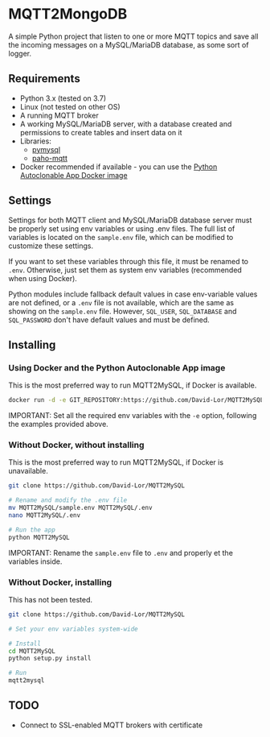# MQTT2MongoDB

A simple Python project that listen to one or more MQTT topics and save all the incoming messages on a MySQL/MariaDB database, as some sort of logger.

## Requirements

- Python 3.x (tested on 3.7)
- Linux (not tested on other OS)
- A running MQTT broker
- A working MySQL/MariaDB server, with a database created and permissions to create tables and insert data on it
- Libraries:
    * [pymysql](https://github.com/PyMySQL/PyMySQL)
    * [paho-mqtt](https://pypi.org/project/paho-mqtt)
- Docker recommended if available - you can use the [Python Autoclonable App Docker image](https://hub.docker.com/r/davidlor/python-autoclonable-app)

## Settings

Settings for both MQTT client and MySQL/MariaDB database server must be properly set using env variables or using .env files.
The full list of variables is located on the `sample.env` file, which can be modified to customize these settings.

If you want to set these variables through this file, it must be renamed to `.env`.
Otherwise, just set them as system env variables (recommended when using Docker).

Python modules include fallback default values in case env-variable values are not defined, or a `.env` file is not available, which are the same as showing on the `sample.env` file.
However, `SQL_USER`, `SQL_DATABASE` and `SQL_PASSWORD` don't have default values and must be defined.

## Installing

### Using Docker and the Python Autoclonable App image

This is the most preferred way to run MQTT2MySQL, if Docker is available.

```bash
docker run -d -e GIT_REPOSITORY:https://github.com/David-Lor/MQTT2MySQL -e SQL_USER:root -e SQL_PASS:1234 -e SQL_DATABASE:mqtt --name mqtt2mysql davidlor/python-autoclonable-app
```
IMPORTANT: Set all the required env variables with the `-e` option, following the examples provided above.

### Without Docker, without installing

This is the most preferred way to run MQTT2MySQL, if Docker is unavailable.

```bash
git clone https://github.com/David-Lor/MQTT2MySQL

# Rename and modify the .env file
mv MQTT2MySQL/sample.env MQTT2MySQL/.env
nano MQTT2MySQL/.env

# Run the app
python MQTT2MySQL
```
IMPORTANT: Rename the `sample.env` file to `.env` and properly et the variables inside.

### Without Docker, installing

This has not been tested.

```bash
git clone https://github.com/David-Lor/MQTT2MySQL

# Set your env variables system-wide

# Install
cd MQTT2MySQL
python setup.py install

# Run
mqtt2mysql
```

## TODO

- Connect to SSL-enabled MQTT brokers with certificate
